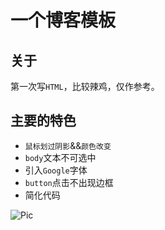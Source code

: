 # 一个博客模板

## 关于
第一次写`HTML`，比较辣鸡，仅作参考。

## 主要的特色
+ `鼠标划过阴影`&&`颜色改变`
+ `body`文本不可选中
+ 引入`Google`字体
+ `button`点击不出现边框
+ 简化代码

![Pic](https://github.com/nestripo/html/blob/hexoWeb/example.png)